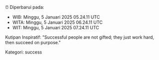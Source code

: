 ⏰ Diperbarui pada:
- WIB: Minggu, 5 Januari 2025 05.24.11 UTC
- WITA: Minggu, 5 Januari 2025 06.24.11 UTC
- WIT: Minggu, 5 Januari 2025 07.24.11 UTC

Kutipan Inspiratif:
"Successful people are not gifted; they just work hard, then succeed on purpose."


Kategori: success

